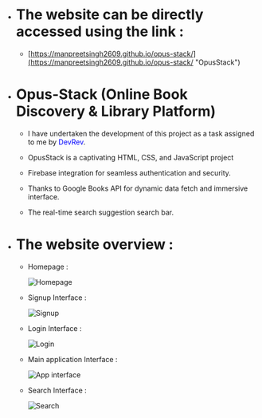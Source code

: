 * # The website can be directly accessed using the link : 
  * [https://manpreetsingh2609.github.io/opus-stack/](https://manpreetsingh2609.github.io/opus-stack/ "OpusStack")
    
* # Opus-Stack (Online Book Discovery & Library Platform)
  
  * I have undertaken the development of this project as a task assigned to me by <span style="color:blue">DevRev</span>.

  * OpusStack is a captivating HTML, CSS, and JavaScript project 
  * Firebase integration for seamless authentication and security.
  * Thanks to Google Books API for dynamic data fetch and immersive interface.
  * The real-time search suggestion search bar. 
    
* # The website overview :
  * Homepage :
 


      ![Homepage](https://photos.google.com/photo/AF1QipMuZ17F5rExlcsxtpaUR396qXobNRIgqo0dGbdt)
  
  * Signup Interface :
   
  
  
      ![Signup](https://photos.google.com/photo/AF1QipMuZ17F5rExlcsxtpaUR396qXobNRIgqo0dGbdt)

    
  * Login Interface :



      ![Login](https://photos.google.com/photo/AF1QipMuZ17F5rExlcsxtpaUR396qXobNRIgqo0dGbdt)
 
  * Main application Interface :



      ![App interface](https://photos.google.com/photo/AF1QipMuZ17F5rExlcsxtpaUR396qXobNRIgqo0dGbdt)
 
  * Search Interface :



      ![Search](https://photos.google.com/photo/AF1QipMuZ17F5rExlcsxtpaUR396qXobNRIgqo0dGbdt)

